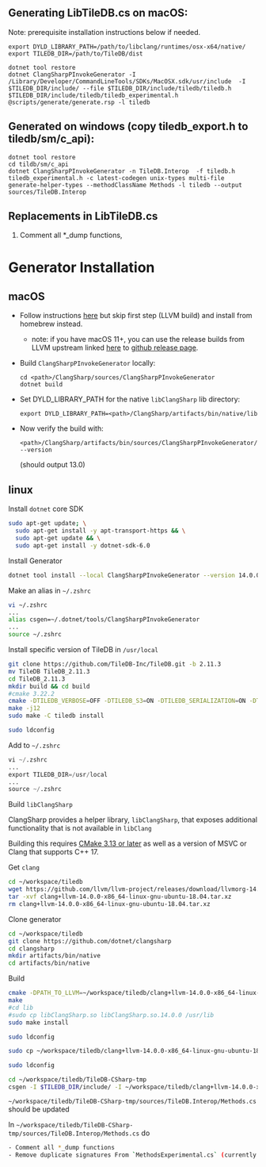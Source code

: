 ## Generating LibTileDB.cs on macOS:

Note: prerequisite installation instructions below if needed.

```
export DYLD_LIBRARY_PATH=/path/to/libclang/runtimes/osx-x64/native/
export TILEDB_DIR=/path/to/TileDB/dist

dotnet tool restore
dotnet ClangSharpPInvokeGenerator -I /Library/Developer/CommandLineTools/SDKs/MacOSX.sdk/usr/include  -I $TILEDB_DIR/include/ --file $TILEDB_DIR/include/tiledb/tiledb.h $TILEDB_DIR/include/tiledb/tiledb_experimental.h @scripts/generate/generate.rsp -l tiledb
```

## Generated on windows (copy tiledb_export.h to tiledb/sm/c_api):

```
dotnet tool restore
cd tildb/sm/c_api
dotnet ClangSharpPInvokeGenerator -n TileDB.Interop  -f tiledb.h tiledb_experimental.h -c latest-codegen unix-types multi-file generate-helper-types --methodClassName Methods -l tiledb --output sources/TileDB.Interop
```

## Replacements in LibTileDB.cs

1. Comment all  *_dump functions,

# Generator Installation

## macOS

- Follow instructions [here](https://github.com/dotnet/ClangSharp#building-native) but skip first step (LLVM build) and install from homebrew instead.
    - note: if you have macOS 11+, you can use the release builds from LLVM upstream linked [here](https://releases.llvm.org/download.html) to [github release page](https://github.com/llvm/llvm-project/releases).

- Build `ClangSharpPInvokeGenerator` locally:

    ```
    cd <path>/ClangSharp/sources/ClangSharpPInvokeGenerator
    dotnet build
    ```

- Set DYLD_LIBRARY_PATH for the native `libClangSharp` lib directory:

    ```
    export DYLD_LIBRARY_PATH=<path>/ClangSharp/artifacts/bin/native/lib
    ```

- Now verify the build with:

    ```
    <path>/ClangSharp/artifacts/bin/sources/ClangSharpPInvokeGenerator/Debug/net6.0/ClangSharpPInvokeGenerator --version
    ```

    (should output 13.0)

## linux

Install `dotnet` core SDK

```bash
sudo apt-get update; \
  sudo apt-get install -y apt-transport-https && \
  sudo apt-get update && \
  sudo apt-get install -y dotnet-sdk-6.0
```

Install Generator

```bash
dotnet tool install --local ClangSharpPInvokeGenerator --version 14.0.0-beta2
```

Make an alias in `~/.zshrc`

```bash
vi ~/.zshrc
...
alias csgen=~/.dotnet/tools/ClangSharpPInvokeGenerator
...
source ~/.zshrc 
```

Install specific version of TileDB in `/usr/local`

```bash
git clone https://github.com/TileDB-Inc/TileDB.git -b 2.11.3
mv TileDB TileDB_2.11.3
cd TileDB_2.11.3
mkdir build && cd build
#cmake 3.22.2
cmake -DTILEDB_VERBOSE=OFF -DTILEDB_S3=ON -DTILEDB_SERIALIZATION=ON -DTILEDB_AZURE=ON -DCMAKE_BUILD_TYPE=Debug -DCMAKE_INSTALL_PREFIX=/usr/local ..
make -j12
sudo make -C tiledb install
```

```bash
sudo ldconfig
```

Add to `~/.zshrc`

```python
vi ~/.zshrc
...
export TILEDB_DIR=/usr/local
...
source ~/.zshrc
```

Build `libClangSharp`

ClangSharp provides a helper library, `libClangSharp`, that exposes additional functionality that is not available in `libClang`

Building this requires [CMake 3.13 or later](https://cmake.org/download/) as well as a version of MSVC or Clang that supports C++ 17.

Get `clang`

```bash
cd ~/workspace/tiledb
wget https://github.com/llvm/llvm-project/releases/download/llvmorg-14.0.0/clang+llvm-14.0.0-x86_64-linux-gnu-ubuntu-18.04.tar.xz
tar -xvf clang+llvm-14.0.0-x86_64-linux-gnu-ubuntu-18.04.tar.xz
rm clang+llvm-14.0.0-x86_64-linux-gnu-ubuntu-18.04.tar.xz
```

Clone generator

```bash
cd ~/workspace/tiledb
git clone https://github.com/dotnet/clangsharp
cd clangsharp
mkdir artifacts/bin/native
cd artifacts/bin/native
```

Build

```bash
cmake -DPATH_TO_LLVM=~/workspace/tiledb/clang+llvm-14.0.0-x86_64-linux-gnu-ubuntu-18.04 ../../..
make
#cd lib
#sudo cp libClangSharp.so libClangSharp.so.14.0.0 /usr/lib
sudo make install
```

```bash
sudo ldconfig
```

```bash
sudo cp ~/workspace/tiledb/clang+llvm-14.0.0-x86_64-linux-gnu-ubuntu-18.04/lib/libclang.so /usr/local/lib
```

```bash
sudo ldconfig
```

```bash
cd ~/workspace/tiledb/TileDB-CSharp-tmp
csgen -I $TILEDB_DIR/include/ -I ~/workspace/tiledb/clang+llvm-14.0.0-x86_64-linux-gnu-ubuntu-18.04/lib/clang/14.0.0/include/ --file $TILEDB_DIR/include/tiledb/tiledb.h $TILEDB_DIR/include/tiledb/tiledb_experimental.h @scripts/generate/generate.rsp -l libtiledb
```

`~/workspace/tiledb/TileDB-CSharp-tmp/sources/TileDB.Interop/Methods.cs` should be updated

In `~/workspace/tiledb/TileDB-CSharp-tmp/sources/TileDB.Interop/Methods.cs` do 

```bash
- Comment all *_dump functions
- Remove duplicate signatures From `MethodsExperimental.cs` (currently all signatures are duplicated)
```

